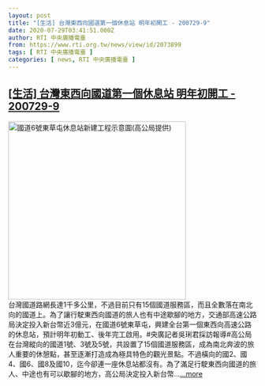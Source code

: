 ```yaml
---
layout: post
title: "[生活] 台灣東西向國道第一個休息站 明年初開工 - 200729-9"
date: 2020-07-29T03:41:51.000Z
author: RTI 中央廣播電臺
from: https://www.rti.org.tw/news/view/id/2073899
tags: [ RTI 中央廣播電臺 ]
categories: [ news, RTI 中央廣播電臺 ]
---
```

<!--1595994111000-->
[[生活] 台灣東西向國道第一個休息站 明年初開工 - 200729-9](https://www.rti.org.tw/news/view/id/2073899)
------

<div>
<img src="https://static.rti.org.tw/assets/thumbnails/2020/07/29/d10351cd13d2ff7d1345e7880c11c201.jpg" width="360" alt="國道6號東草屯休息站新建工程示意圖(高公局提供)" title="國道6號東草屯休息站新建工程示意圖(高公局提供)"><br>台灣國道路網長達1千多公里，不過目前只有15個國道服務區，而且全數落在南北向的國道上。為了讓行駛東西向國道的旅人也有中途歇腳的地方，交通部高速公路局決定投入新台幣近3億元，在國道6號東草屯，興建全台第一個東西向高速公路的休息站，預計明年初動工、後年完工啟用。#央廣記者吳琍君採訪報導#高公局在台灣縱向的國道1號、3號及5號，共設置了15個國道服務區，成為南北奔波的旅人重要的休憩點，甚至逐漸打造成為極具特色的觀光景點。不過橫向的國2、國4、國6、國8及國10，迄今卻連一座休息站都沒有。為了滿足行駛東西向國道的旅人、中途也有可以歇腳的地方，高公局決定投入新台幣...<a target="_blank" href="https://www.rti.org.tw/news/view/id/2073899">...more</a>
</div>
